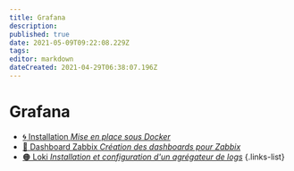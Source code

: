 ```yaml
---
title: Grafana
description: 
published: true
date: 2021-05-09T09:22:08.229Z
tags: 
editor: markdown
dateCreated: 2021-04-29T06:38:07.196Z
---
```


# Grafana
- [:cyclone: Installation *Mise en place sous Docker*](/Grafana/Installation)
- [🔴 Dashboard Zabbix *Création des dashboards pour Zabbix*](/Grafana/Zabbix)
- [🟠 Loki *Installation et configuration d'un agrégateur de logs*](/Grafana/Loki)
{.links-list}